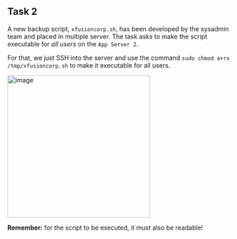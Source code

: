 ## Task 2

A new backup script, `xfusioncorp.sh`, has been developed by the sysadmin team and placed in multiple server. The task asks to make the script executable for _all users_ on the `App Server 2`.

For that, we just SSH into the server and use the command `sudo chmod a+rx /tmp/xfusioncorp.sh` to make it executable for all users.

<img width="320" alt="image" src="https://github.com/kmilach/kodekloud-engineer/assets/53876300/a3ab8c46-4ce6-4405-b28c-c1db120202e6">

**Remember:** for the script to be executed, it must also be readable!
